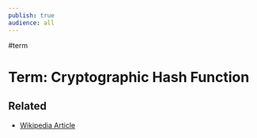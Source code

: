 ```yaml
---
publish: true
audience: all
---
```

#term
# Term: Cryptographic Hash Function


## Related
- [Wikipedia Article](https://en.wikipedia.org/wiki/Cryptographic_hash_function)